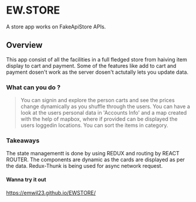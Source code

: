 # EW.STORE

A store app works on FakeApiStore APIs.

## Overview

This app consist of all the facilities in a full fledged store from haiving item display to cart and payment.
Some of the features like add to cart and payment dosen't work as the server dosen't actutally lets you update data.

### What can you do ?

>You can signin and explore the person carts and see the prices change dynamically as you shuffle through the users.
>You can have a look at the users personal data in 'Accounts Info' and a map created with the help of mapbox, where if provided can be displayed the users loggedin locations.
>You can sort the items in category.

### Takeaways

The state managementt is done by using REDUX and routing by REACT ROUTER.
The components are dynamic as the cards are displayed as per the data.
Redux-Thunk is being used for async network request.

#### Wanna try it out

https://emwil23.github.io/EWSTORE/

